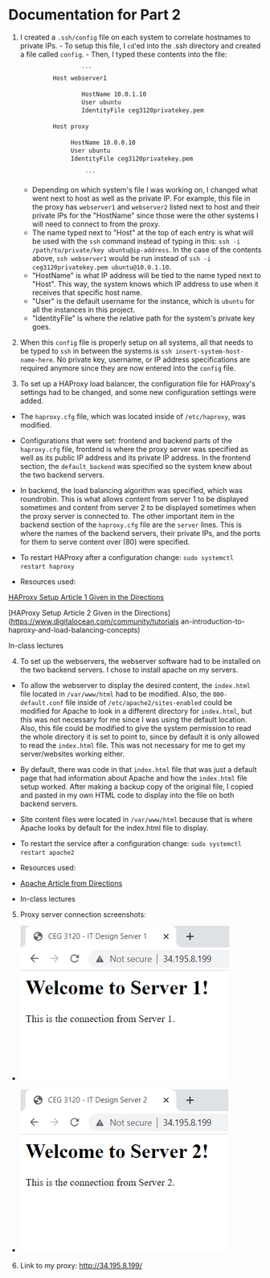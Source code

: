 # Documentation for Part 2

1. I created a `.ssh/config` file on each system to correlate hostnames to private IPs.
         - To setup this file, I `cd`'ed into the .ssh directory and created a file called `config`.
         - Then, I typed these contents into the file:

                        ```
                Host webserver1

                        HostName 10.0.1.10
                        User ubuntu
                        IdentityFile ceg3120privatekey.pem

                Host proxy

                     HostName 10.0.0.10
                     User ubuntu
                     IdentityFile ceg3120privatekey.pem

                         ```

    - Depending on which system's file I was working on, I changed what went next to host as well as the private IP. For example, this file in the proxy has `webserver1` and `webserver2` listed next to host and their private IPs for the "HostName" since those were the other systems I will need to connect to from the proxy.
    - The name typed next to "Host" at the top of each entry is what will be used with the `ssh` command instead of typing in this: `ssh -i /path/to/private/key ubuntu@ip-address`. In the case of the contents above, `ssh webserver1` would be run instead of `ssh -i ceg3120privatekey.pem ubuntu@10.0.1.10`.
    - "HostName" is what IP address will be tied to the name typed next to "Host". This way, the system knows which IP address to use when it receives that specific host name.
    - "User" is the default username for the instance, which is `ubuntu` for all the instances in this project.
    - "IdentityFile" is where the relative path for the system's private key goes.

2. When this `config` file is properly setup on all systems, all that needs to be typed to `ssh` in between the systems is `ssh insert-system-host-name-here`. No private key, username, or IP address specifications are required anymore since they are now entered into the `config` file.

3. To set up a HAProxy load balancer, the configuration file for HAProxy's settings had to be changed, and some new configuration settings were added.
- The `haproxy.cfg` file, which was located inside of `/etc/haproxy`, was modified.

- Configurations that were set: frontend and backend parts of the `haproxy.cfg` file, frontend is where the proxy server was specified as well as its public IP address and its private IP address. In the frontend section, the `default_backend` was specified so the system knew about the two backend servers.

- In backend, the load balancing algorithm was specified, which was roundrobin. This is what allows content from server 1 to be displayed sometimes and content from server 2 to be displayed sometimes when the proxy server is connected to. The other important item in the backend section of the `haproxy.cfg` file are the `server` lines. This is where the names of the backend servers, their private IPs, and the ports for them to serve content over (80) were specified.

- To restart HAProxy after a configuration change: `sudo systemctl restart haproxy`

- Resources used: 

[HAProxy Setup Article 1 Given in the Directions](https://www.haproxy.com/blog/the-four-essential-sections-of-an-haproxy-configuration/)

[HAProxy Setup Article 2 Given in the Directions](https://www.digitalocean.com/community/tutorials an-introduction-to-haproxy-and-load-balancing-concepts)

In-class lectures

4. To set up the webservers, the webserver software had to be installed on the two backend servers. I chose to install apache on my servers.

 - To allow the webserver to display the desired content, the `index.html` file located in `/var/www/html` had to be modified. Also, the `000-default.conf` file inside of `/etc/apache2/sites-enabled` could be modified for Apache to look in a different directory for `index.html`, but this was not necessary for me since I was using the default location. Also, this file could be modified to give the system permission to read the whole directory it is set to point to, since by default it is only allowed to read the `index.html` file. This was not necessary for me to get my server/websites working either.

- By default, there was code in that `index.html` file that was just a default page that had information about Apache and how the `index.html` file setup worked. After making a backup copy of the original file, I copied and pasted in my own HTML code to display into the file on both backend servers.

- Site content files were located in `/var/www/html` because that is where Apache looks by default for the index.html file to display.

- To restart the service after a configuration change: `sudo systemctl restart apache2`

- Resources used:

- [Apache Article from Directions](https://www.digitalocean.com/community/tutorials/how-to-install-the-apache-web-server-on-ubuntu-20-04)

- In-class lectures

5. Proxy server connection screenshots:
       
- ![server 1 screenshot](serv1.PNG)

- ![server 2 screenshot](serv2.PNG)

6. Link to my proxy: http://34.195.8.199/